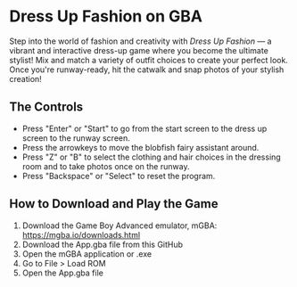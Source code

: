 # Dress Up Fashion on GBA
Step into the world of fashion and creativity with *Dress Up Fashion* — a vibrant and interactive dress-up game where you become the ultimate stylist! 
Mix and match a variety of outfit choices to create your perfect look. Once you're runway-ready, hit the catwalk and snap photos of your stylish creation!

## The Controls
- Press "Enter" or "Start" to go from the start screen to the dress up screen to the runway screen.
- Press the arrowkeys to move the blobfish fairy assistant around.
- Press "Z" or "B" to select the clothing and hair choices in the dressing room and to take photos once on the runway.
- Press "Backspace" or "Select" to reset the program.

## How to Download and Play the Game
1. Download the Game Boy Advanced emulator, mGBA: https://mgba.io/downloads.html
2. Download the App.gba file from this GitHub
3. Open the mGBA application or .exe
4. Go to File > Load ROM
5. Open the App.gba file
